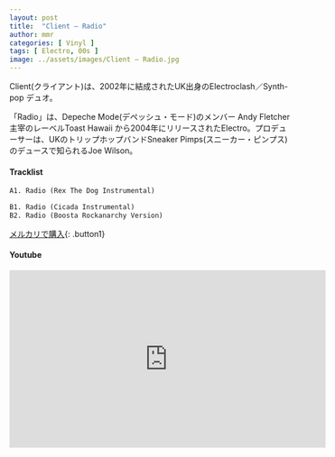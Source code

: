 ```yaml
---
layout: post
title:  "Client – Radio"
author: mmr
categories: [ Vinyl ]
tags: [ Electro, 00s ]
image: ../assets/images/Client – Radio.jpg
---
```


Client(クライアント)は、2002年に結成されたUK出身のElectroclash／Synth-pop デュオ。

「Radio」は、Depeche Mode(デペッシュ・モード)のメンバー Andy Fletcher主宰のレーベルToast Hawaii から2004年にリリースされたElectro。プロデューサーは、UKのトリップホップバンドSneaker Pimps(スニーカー・ピンプス)のデュースで知られるJoe Wilson。



#### Tracklist
```md
A1. Radio (Rex The Dog Instrumental)

B1. Radio (Cicada Instrumental)
B2. Radio (Boosta Rockanarchy Version)
```

[メルカリで購入](https://jp.mercari.com/item/m63610238839?afid=6142608987){: .button1}

#### Youtube
<iframe width="560" height="315" src="https://www.youtube.com/embed/NDBoyZLe75Y?si=1HQ8dXDN32-OHTUM" title="YouTube video player" frameborder="0" allow="accelerometer; autoplay; clipboard-write; encrypted-media; gyroscope; picture-in-picture; web-share" referrerpolicy="strict-origin-when-cross-origin" allowfullscreen></iframe>